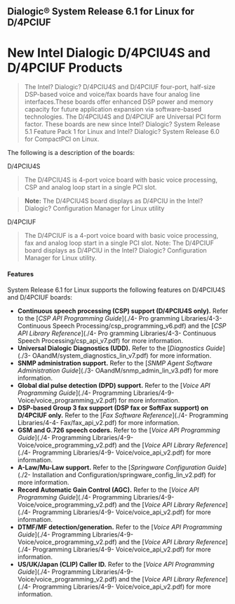 Dialogic® System Release 6.1 for Linux for __D/4PCIUF__
----------------

# __New Intel Dialogic D/4PCIU4S and D/4PCIUF Products__

> The Intel? Dialogic? D/4PCIU4S and D/4PCIUF four-port, half-size DSP-based voice and voice/fax boards have four analog line interfaces.These boards offer enhanced DSP power and memory capacity for future application expansion via software-based technologies. The D/4PCIU4S and D/4PCIUF are Universal PCI form factor. These boards are new since Intel? Dialogic? System Release 5.1 Feature Pack 1 for Linux and Intel? Dialogic? System Release 6.0 for CompactPCI on Linux.

The following is a description of the boards:

D/4PCIU4S

> The D/4PCIU4S is 4-port voice board with basic voice processing, CSP and analog loop start in a single PCI slot.

> __Note:__ The D/4PCIU4S board displays as D/4PCIU in the Intel? Dialogic? Configuration Manager for Linux utility

D/4PCIUF

> The D/4PCIUF is a 4-port voice board with basic voice processing, fax and analog loop start in a single PCI slot.
Note: The D/4PCIUF board displays as D/4PCIU in the Intel? Dialogic? Configuration Manager for Linux utility.

#### Features

System Release 6.1 for Linux supports the following features on D/4PCIU4S and D/4PCIUF boards:
* __Continuous speech processing (CSP) support (D/4PCIU4S only).__ Refer to the [_CSP API Programming Guide_](./4- Pro
gramming Libraries/4-3- Continuous Speech Processing/csp_programming_v6.pdf) and the [_CSP API Library Reference_](./4- Pro
gramming Libraries/4-3- Continuous Speech Processing/csp_api_v7.pdf) for more information.
* __Universal Dialogic Diagnostics (UDD).__ Refer to the [_Diagnostics Guide_](./3- OAandM/system_diagnostics_lin_v7.pdf) for more information.
* __SNMP administration support.__ Refer to the [_SNMP Agent Software Administration Guide_](./3- OAandM/snmp_admin_lin_v3.pdf) for more information.
* __Global dial pulse detection (DPD) support.__ Refer to the [_Voice API Programming Guide_](./4- Programming Libraries/4-9- Voice/voice_programming_v2.pdf) for more information.
* __DSP-based Group 3 fax support (DSP fax or SoftFax support) on D/4PCIUF only.__ Refer to the [_Fax Software Reference_](./4- Programming Libraries/4-4- Fax/fax_api_v2.pdf) for more information.
* __GSM and G.726 speech coders.__ Refer to the [_Voice API Programming Guide_](./4- Programming Libraries/4-9- Voice/voice_programming_v2.pdf) and the [_Voice API Library Reference_](./4- Programming Libraries/4-9- Voice/voice_api_v2.pdf) for more information.
* __A-Law/Mu-Law support.__ Refer to the [_Springware Configuration Guide_](./2- Installation and Configuration/springware_config_lin_v2.pdf) for more information.
* __Record Automatic Gain Control (AGC).__ Refer to the [_Voice API Programming Guide_](./4- Programming Libraries/4-9- Voice/voice_programming_v2.pdf) and the [_Voice API Library Reference_](./4- Programming Libraries/4-9- Voice/voice_api_v2.pdf) for more information.
* __DTMF/MF detection/generation.__ Refer to the [_Voice API Programming Guide_](./4- Programming Libraries/4-9- Voice/voice_programming_v2.pdf) and the [_Voice API Library Reference_](./4- Programming Libraries/4-9- Voice/voice_api_v2.pdf) for more information.
* __US/UK/Japan (CLIP) Caller ID.__ Refer to the [_Voice API Programming Guide_](./4- Programming Libraries/4-9- Voice/voice_programming_v2.pdf) and the [_Voice API Library Reference_](./4- Programming Libraries/4-9- Voice/voice_api_v2.pdf) for more information.
